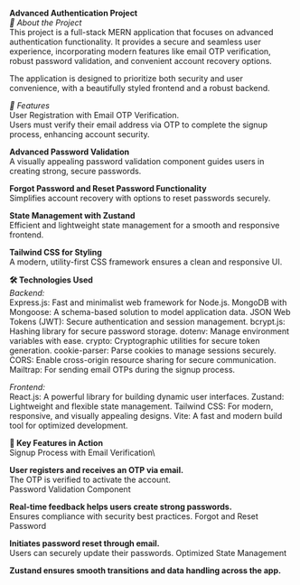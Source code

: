 **Advanced Authentication Project**\
*🌟 About the Project*\
This project is a full-stack MERN application that focuses on advanced authentication functionality. It provides a secure and seamless user experience, incorporating modern features like email OTP verification, robust password validation, and convenient account recovery options.

The application is designed to prioritize both security and user convenience, with a beautifully styled frontend and a robust backend.

*🌟 Features*\
User Registration with Email OTP Verification.\
Users must verify their email address via OTP to complete the signup process, enhancing account security.

**Advanced Password Validation**\
A visually appealing password validation component guides users in creating strong, secure passwords.

**Forgot Password and Reset Password Functionality**\
Simplifies account recovery with options to reset passwords securely.

**State Management with Zustand**\
Efficient and lightweight state management for a smooth and responsive frontend.

**Tailwind CSS for Styling**\
A modern, utility-first CSS framework ensures a clean and responsive UI.

**🛠️ Technologies Used**\
*Backend:*\
Express.js: Fast and minimalist web framework for Node.js.
MongoDB with Mongoose: A schema-based solution to model application data.
JSON Web Tokens (JWT): Secure authentication and session management.
bcrypt.js: Hashing library for secure password storage.
dotenv: Manage environment variables with ease.
crypto: Cryptographic utilities for secure token generation.
cookie-parser: Parse cookies to manage sessions securely.
CORS: Enable cross-origin resource sharing for secure communication.
Mailtrap: For sending email OTPs during the signup process.

*Frontend:*\
React.js: A powerful library for building dynamic user interfaces.
Zustand: Lightweight and flexible state management.
Tailwind CSS: For modern, responsive, and visually appealing designs.
Vite: A fast and modern build tool for optimized development.

**🎯 Key Features in Action**\
Signup Process with Email Verification\

**User registers and receives an OTP via email.**\
The OTP is verified to activate the account.\
Password Validation Component

**Real-time feedback helps users create strong passwords.**\
Ensures compliance with security best practices.
Forgot and Reset Password

**Initiates password reset through email.**\
Users can securely update their passwords.
Optimized State Management

**Zustand ensures smooth transitions and data handling across the app.**

